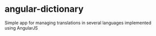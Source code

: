 # angular-dictionary
Simple app for managing translations in several languages implemented using AngularJS
